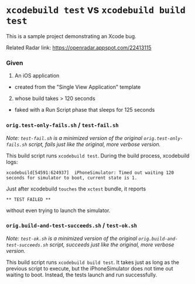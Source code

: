 # `xcodebuild test` vs `xcodebuild build test`

This is a sample project demonstrating an Xcode bug.

Related Radar link: https://openradar.appspot.com/22413115

### Given

1. An iOS application
 * created from the "Single View Application" template
2. whose build takes > 120 seconds
 * faked with a Run Script phase that sleeps for 125 seconds

### `orig.test-only-fails.sh` / `test-fail.sh`

*Note: `test-fail.sh` is a minimized version of the original `orig.test-only-fails.sh`
script, fails just like the original, more verbose version.*

This build script runs `xcodebuild test`.  During the build process, xcodebuild logs:

    xcodebuild[54591:624937]  iPhoneSimulator: Timed out waiting 120 seconds for simulator to boot, current state is 1.

Just after xcodebuild `touches` the `xctest` bundle, it reports

    ** TEST FAILED **

without even trying to launch the simulator.

### `orig.build-and-test-succeeds.sh` / `test-ok.sh`

*Note: `test-ok.sh` is a minimized version of the original `orig.build-and-test-succeeds.sh`
script, succeeds just like the original, more verbose version.*

This build script runs `xcodebuild build test`. It takes just as long as the previous script
to execute, but the iPhoneSimulator does not time out waiting to boot. Instead, the tests
launch and run successfully.
